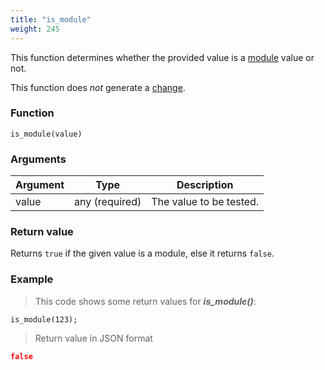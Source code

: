 ```yaml
---
title: "is_module"
weight: 245
---
```


This function determines whether the provided value is a [module](../../../modules) value or not.

This function does *not* generate a [change](../../../overview/changes).

### Function

`is_module(value)`

### Arguments

Argument | Type | Description
-------- | ---- | -----------
value | any (required) | The value to be tested.

### Return value

Returns `true` if the given value is a module, else it returns `false`.

### Example

> This code shows some return values for ***is_module()***:

```thingsdb,json_response
is_module(123);
```

> Return value in JSON format

```json
false
```
